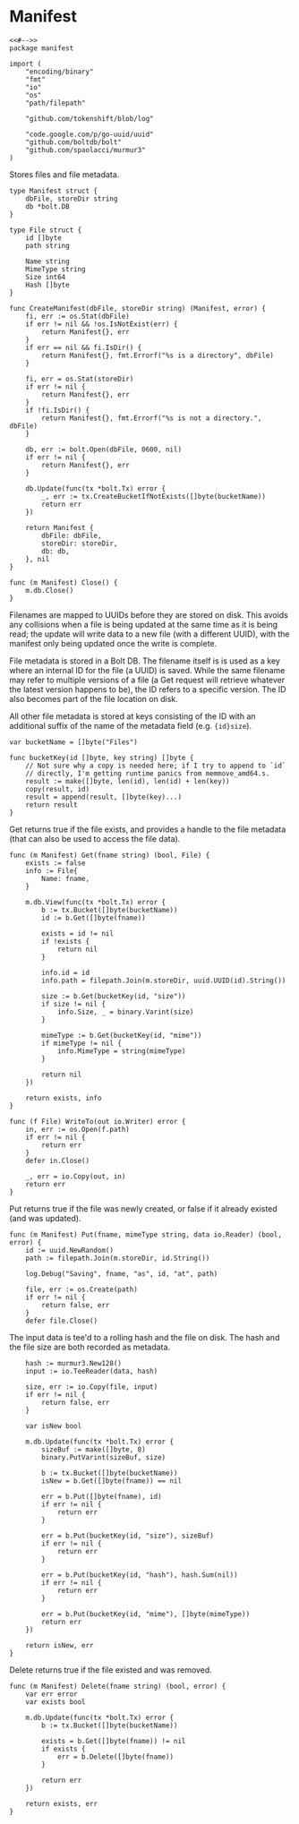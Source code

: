 # Manifest

	<<#-->>
	package manifest

	import (
		"encoding/binary"
		"fmt"
		"io"
		"os"
		"path/filepath"

		"github.com/tokenshift/blob/log"

		"code.google.com/p/go-uuid/uuid"
		"github.com/boltdb/bolt"
		"github.com/spaolacci/murmur3"
	)

Stores files and file metadata.

	type Manifest struct {
		dbFile, storeDir string
		db *bolt.DB
	}

	type File struct {
		id []byte
		path string

		Name string
		MimeType string
		Size int64
		Hash []byte
	}

	func CreateManifest(dbFile, storeDir string) (Manifest, error) {
		fi, err := os.Stat(dbFile)
		if err != nil && !os.IsNotExist(err) {
			return Manifest{}, err
		}
		if err == nil && fi.IsDir() {
			return Manifest{}, fmt.Errorf("%s is a directory", dbFile)
		}

		fi, err = os.Stat(storeDir)
		if err != nil {
			return Manifest{}, err
		}
		if !fi.IsDir() {
			return Manifest{}, fmt.Errorf("%s is not a directory.", dbFile)
		}

		db, err := bolt.Open(dbFile, 0600, nil)
		if err != nil {
			return Manifest{}, err
		}

		db.Update(func(tx *bolt.Tx) error {
			_, err := tx.CreateBucketIfNotExists([]byte(bucketName))
			return err
		})

		return Manifest {
			dbFile: dbFile,
			storeDir: storeDir,
			db: db,
		}, nil
	}

	func (m Manifest) Close() {
		m.db.Close()
	}

Filenames are mapped to UUIDs before they are stored on disk. This avoids any
collisions when a file is being updated at the same time as it is being read;
the update will write data to a new file (with a different UUID), with the
manifest only being updated once the write is complete.

File metadata is stored in a Bolt DB. The filename itself is is used as a key
where an internal ID for the file (a UUID) is saved. While the same filename
may refer to multiple versions of a file (a Get request will retrieve whatever
the latest version happens to be), the ID refers to a specific version. The ID
also becomes part of the file location on disk.

All other file metadata is stored at keys consisting of the ID with an
additional suffix of the name of the metadata field (e.g. `{id}size`).

	var bucketName = []byte("Files")

	func bucketKey(id []byte, key string) []byte {
		// Not sure why a copy is needed here; if I try to append to `id`
		// directly, I'm getting runtime panics from memmove_amd64.s.
		result := make([]byte, len(id), len(id) + len(key))
		copy(result, id)
		result = append(result, []byte(key)...)
		return result
	}

Get returns true if the file exists, and provides a handle to the file metadata
(that can also be used to access the file data).

	func (m Manifest) Get(fname string) (bool, File) {
		exists := false
		info := File{
			Name: fname,
		}

		m.db.View(func(tx *bolt.Tx) error {
			b := tx.Bucket([]byte(bucketName))
			id := b.Get([]byte(fname))

			exists = id != nil
			if !exists {
				return nil
			}

			info.id = id
			info.path = filepath.Join(m.storeDir, uuid.UUID(id).String())

			size := b.Get(bucketKey(id, "size"))
			if size != nil {
				info.Size, _ = binary.Varint(size)
			}

			mimeType := b.Get(bucketKey(id, "mime"))
			if mimeType != nil {
				info.MimeType = string(mimeType)
			}

			return nil
		})

		return exists, info
	}

	func (f File) WriteTo(out io.Writer) error {
		in, err := os.Open(f.path)
		if err != nil {
			return err
		}
		defer in.Close()

		_, err = io.Copy(out, in)
		return err
	}

Put returns true if the file was newly created, or false if it already existed
(and was updated).

	func (m Manifest) Put(fname, mimeType string, data io.Reader) (bool, error) {
		id := uuid.NewRandom()
		path := filepath.Join(m.storeDir, id.String())

		log.Debug("Saving", fname, "as", id, "at", path)

		file, err := os.Create(path)
		if err != nil {
			return false, err
		}
		defer file.Close()

The input data is tee'd to a rolling hash and the file on disk. The hash and
the file size are both recorded as metadata.

		hash := murmur3.New128()
		input := io.TeeReader(data, hash)

		size, err := io.Copy(file, input)
		if err != nil {
			return false, err
		}

		var isNew bool

		m.db.Update(func(tx *bolt.Tx) error {
			sizeBuf := make([]byte, 8)
			binary.PutVarint(sizeBuf, size)

			b := tx.Bucket([]byte(bucketName))
			isNew = b.Get([]byte(fname)) == nil

			err = b.Put([]byte(fname), id)
			if err != nil {
				return err
			}

			err = b.Put(bucketKey(id, "size"), sizeBuf)
			if err != nil {
				return err
			}

			err = b.Put(bucketKey(id, "hash"), hash.Sum(nil))
			if err != nil {
				return err
			}

			err = b.Put(bucketKey(id, "mime"), []byte(mimeType))
			return err
		})

		return isNew, err
	}

Delete returns true if the file existed and was removed.

	func (m Manifest) Delete(fname string) (bool, error) {
		var err error
		var exists bool

		m.db.Update(func(tx *bolt.Tx) error {
			b := tx.Bucket([]byte(bucketName))

			exists = b.Get([]byte(fname)) != nil
			if exists {
				err = b.Delete([]byte(fname))
			}

			return err
		})

		return exists, err
	}
